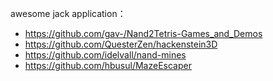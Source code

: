 awesome jack application：
- https://github.com/gav-/Nand2Tetris-Games_and_Demos
- https://github.com/QuesterZen/hackenstein3D
- https://github.com/idelvall/nand-mines
- https://github.com/hbusul/MazeEscaper
